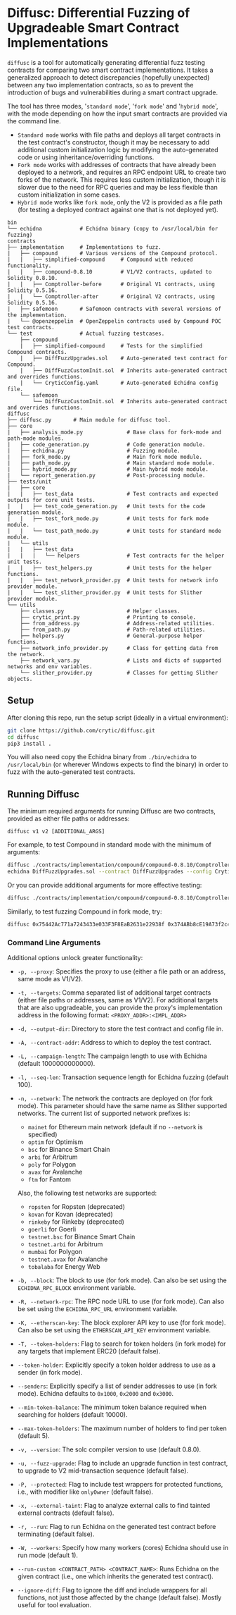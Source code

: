 # Diffusc: Differential Fuzzing of Upgradeable Smart Contract Implementations

`diffusc` is a tool for automatically generating differential fuzz testing contracts for comparing two smart contract implementations. It takes a generalized approach to detect discrepancies (hopefully unexpected) between any two implementation contracts, so as to prevent the introduction of bugs and vulnerabilities during a smart contract upgrade. 

The tool has three modes, '`standard mode`', '`fork mode`' and '`hybrid mode`', with the mode depending on how the input smart contracts are provided via the command line. 
- `Standard mode` works with file paths and deploys all target contracts in the test contract's constructor, though it may be necessary to add additional custom initialization logic by modifying the auto-generated code or using inheritance/overriding functions. 
- `Fork mode` works with addresses of contracts that have already been deployed to a network, and requires an RPC endpoint URL to create two forks of the network. This requires less custom initialization, though it is slower due to the need for RPC queries and may be less flexible than custom initialization in some cases.
- `Hybrid mode` works like `fork mode`, only the V2 is provided as a file path (for testing a deployed contract against one that is not deployed yet).

```
bin
└── echidna            # Echidna binary (copy to /usr/local/bin for fuzzing)
contracts
├── implementation     # Implementations to fuzz.
|   ├── compound       # Various versions of the Compound protocol.
|   |   ├── simplified-compound     # Compound with reduced functionality.
|   |   ├── compound-0.8.10         # V1/V2 contracts, updated to Solidity 0.8.10.
|   |   ├── Comptroller-before      # Original V1 contracts, using Solidity 0.5.16.
|   |   └── Comptroller-after       # Original V2 contracts, using Solidity 0.5.16.
|   ├── safemoon       # Safemoon contracts with several versions of the implementation.
|   └── @openzeppelin  # OpenZeppelin contracts used by Compound POC test contracts.
└── test               # Actual fuzzing testcases.
    ├── compound
    |   ├── simplified-compound     # Tests for the simplified Compound contracts.
    |   ├── DiffFuzzUpgrades.sol    # Auto-generated test contract for Compound.
    |   ├── DiffFuzzCustomInit.sol  # Inherits auto-generated contract and overrides functions.
    |   └── CryticConfig.yaml       # Auto-generated Echidna config file.
    └── safemoon
        └── DiffFuzzCustomInit.sol  # Inherits auto-generated contract and overrides functions.
diffusc
├── diffusc.py       # Main module for diffusc tool.
├── core
|   ├── analysis_mode.py              # Base class for fork-mode and path-mode modules.
|   ├── code_generation.py            # Code generation module.
|   ├── echidna.py                    # Fuzzing module.
|   ├── fork_mode.py                  # Main fork mode module.
|   ├── path_mode.py                  # Main standard mode module.
|   ├── hybrid_mode.py                # Main hybrid mode module.
|   └── report_generation.py          # Post-processing module.
├── tests/unit
|   ├── core
|   |   ├── test_data                 # Test contracts and expected outputs for core unit tests.
|   |   ├── test_code_generation.py   # Unit tests for the code generation module.
|   |   ├── test_fork_mode.py         # Unit tests for fork mode module.
|   |   └── test_path_mode.py         # Unit tests for standard mode module.
|   └── utils
|   |   ├── test_data
|   |   |   └── helpers               # Test contracts for the helper unit tests.
|   |   ├── test_helpers.py           # Unit tests for the helper functions.
|   |   ├── test_network_provider.py  # Unit tests for network info provider module.
|   |   └── test_slither_provider.py  # Unit tests for Slither provider module.
└── utils
    ├── classes.py                    # Helper classes.
    ├── crytic_print.py               # Printing to console.
    ├── from_address.py               # Address-related utilities.
    ├── from_path.py                  # Path-related utilities.
    ├── helpers.py                    # General-purpose helper functions.
    ├── network_info_provider.py      # Class for getting data from the network.
    ├── network_vars.py               # Lists and dicts of supported networks and env variables.
    └── slither_provider.py           # Classes for getting Slither objects.
```

## Setup

After cloning this repo, run the setup script (ideally in a virtual environment):
```bash
git clone https://github.com/crytic/diffusc.git
cd diffusc
pip3 install .
```
You will also need copy the Echidna binary from `./bin/echidna` to `/usr/local/bin` (or wherever Windows expects to find the binary) in order to fuzz with the auto-generated test contracts.

## Running Diffusc
The minimum required arguments for running Diffusc are two contracts, provided as either file paths or addresses:

`diffusc v1 v2 [ADDITIONAL_ARGS]`

For example, to test Compound in standard mode with the minimum of arguments:
```bash
diffusc ./contracts/implementation/compound/compound-0.8.10/ComptrollerV1.sol ./contracts/implementation/compound/compound-0.8.10/ComptrollerV2.sol
echidna DiffFuzzUpgrades.sol --contract DiffFuzzUpgrades --config CryticConfig.yaml
```
Or you can provide additional arguments for more effective testing:
```bash
diffusc ./contracts/implementation/compound/compound-0.8.10/ComptrollerHarnessV1.sol ./contracts/implementation/compound/compound-0.8.10/ComptrollerHarnessV2.sol -d ./contracts/test/compound/ -t ./contracts/implementation/compound/compound-0.8.10/CErc20.sol,./contracts/implementation/compound/compound-0.8.10/CompHarness.sol -p ./contracts/implementation/compound/compound-0.8.10/Unitroller.sol -u -v 0.8.10 --run-custom ./contracts/test/compound/DiffFuzzCustomInit.sol DiffFuzzCustomInit
```
Similarly, to test fuzzing Compound in fork mode, try:
```bash
diffusc 0x75442Ac771a7243433e033F3F8EaB2631e22938f 0x374ABb8cE19A73f2c4EFAd642bda76c797f19233 -t 0x12392F67bdf24faE0AF363c24aC620a2f67DAd86:0xa035b9e130f2b1aedc733eefb1c67ba4c503491f,0xc00e94Cb662C3520282E6f5717214004A7f26888 -p 0x3d9819210A31b4961b30EF54bE2aeD79B9c9Cd3B -u -v 0.8.10 -T --token-holder 0x309d413391e975B553B7B8D19bC11F8a6c2eB889 -r
```

### Command Line Arguments
Additional options unlock greater functionality:
* `-p, --proxy`: Specifies the proxy to use (either a file path or an address, same mode as V1/V2).
* `-t, --targets`: Comma separated list of additional target contracts (either file paths or addresses, same as V1/V2). For additional targets that are also upgradeable, you can provide the proxy's implementation address in the following format: `<PROXY_ADDR>:<IMPL_ADDR>`
* `-d, --output-dir`: Directory to store the test contract and config file in.
* `-A, --contract-addr`: Address to which to deploy the test contract.
* `-L, --campaign-length`: The campaign length to use with Echidna (default 1000000000000).
* `-l, --seq-len`: Transaction sequence length for Echidna fuzzing (default 100).
* `-n, --network`: The network the contracts are deployed on (for fork mode). This parameter should have the same name as Slither supported networks. The current list of supported network prefixes is:
  * `mainet` for Ethereum main network (default if no `--network` is specified)
  * `optim` for Optimism
  * `bsc` for Binance Smart Chain
  * `arbi` for Arbitrum
  * `poly` for Polygon
  * `avax` for Avalanche
  * `ftm` for Fantom
  
  Also, the following test networks are supported:
  * `ropsten` for Ropsten (deprecated)
  * `kovan` for Kovan (deprecated)
  * `rinkeby` for Rinkeby (deprecated)
  * `goerli` for Goerli
  * `testnet.bsc` for Binance Smart Chain
  * `testnet.arbi` for Arbitrum
  * `mumbai` for Polygon
  * `testnet.avax` for Avalanche
  * `tobalaba` for Energy Web
* `-b, --block`: The block to use (for fork mode). Can also be set using the `ECHIDNA_RPC_BLOCK` environment variable.
* `-R, --network-rpc`: The RPC node URL to use (for fork mode). Can also be set using the `ECHIDNA_RPC_URL` environment variable.
* `-K, --etherscan-key`: The block explorer API key to use (for fork mode). Can also be set using the `ETHERSCAN_API_KEY` environment variable.
* `-T, --token-holders`: Flag to search for token holders (in fork mode) for any targets that implement ERC20 (default false).
* `--token-holder`: Explicitly specify a token holder address to use as a sender (in fork mode).
* `--senders`: Explicitly specify a list of sender addresses to use (in fork mode). Echidna defaults to `0x1000`, `0x2000` and `0x3000`.
* `--min-token-balance`: The minimum token balance required when searching for holders (default 10000).
* `--max-token-holders`: The maximum number of holders to find per token (default 5).
* `-v, --version`: The solc compiler version to use (default 0.8.0).
* `-u, --fuzz-upgrade`: Flag to include an upgrade function in test contract, to upgrade to V2 mid-transaction sequence (default false).
* `-P, --protected`: Flag to include test wrappers for protected functions, i.e., with modifier like `onlyOwner` (default false).
* `-x, --external-taint`: Flag to analyze external calls to find tainted external contracts (default false).
* `-r, --run`: Flag to run Echidna on the generated test contract before terminating (default false).
* `-W, --workers`: Specify how many workers (cores) Echidna should use in run mode (default 1).
* `--run-custom <CONTRACT_PATH> <CONTRACT_NAME>`: Runs Echidna on the given contract (i.e., one which inherits the generated test contract).
* `--ignore-diff`: Flag to ignore the diff and include wrappers for all functions, not just those affected by the change (default false). Mostly useful for tool evaluation.
